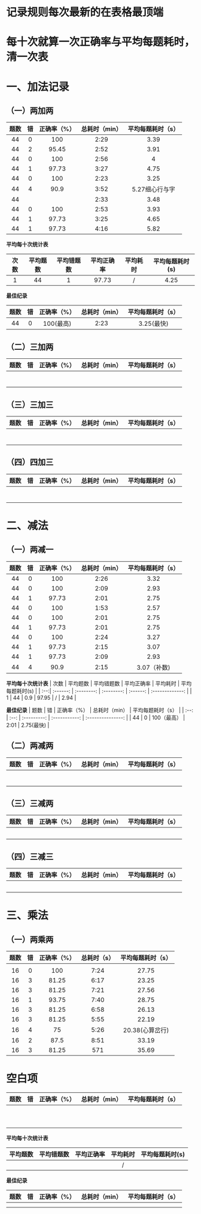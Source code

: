 # 记录规则每次最新的在表格最顶端

# 每十次就算一次正确率与平均每题耗时，清一次表



# 一、加法记录

## （一）两加两
| 题数 | 错 | 正确率（%） | 总耗时（min） | 平均每题耗时（s） |
| :--: | :--: | :--: | :--: | :--: |
| 44 | 0 | 100 | 2:29 | 3.39 |
| 44 | 2 | 95.45 | 2:52 | 3.91 |
| 44 | 0 | 100 | 2:56 | 4 |
| 44 | 1 | 97.73 | 3:27 | 4.75 |
| 44 | 0 | 100 | 2:23 | 3.25 |
| 44 | 4 | 90.9 | 3:52 | 5.27细心行与字 |
| 44 |  |  | 2:33 | 3.48 |
| 44 | 0 | 100 | 2:53 | 3.93 |
| 44 | 1 | 97.73 | 3:25 | 4.65 |
| 44 | 1 | 97.73 | 4:16 | 5.82 |

**平均每十次统计表**

| 次数 | 平均题数 | 平均错题数 | 平均正确率 | 平均耗时 | 平均每题耗时(s) |
| :--: | :--: | :--: | :--: | :--: | :--: |
| 1 | 44 | 1 | 97.73 | / | 4.25 |

**最佳纪录**

| 题数 | 错 | 正确率（%） | 总耗时（min） | 平均每题耗时（s） |
| :--: | :--: | :--: | :--: | :--: |
| 44 | 0 | 100(最高) | 2:23 | 3.25(最快) |



## （二）三加两

| 题数 | 错 | 正确率（%） | 总耗时（min） | 平均每题耗时（s） |
| :--: | :--: | :--: | :--: | :--: |
|  |  |  |  |  |
|  |  |  |  |  |
|  |  |  |  |  |
|  |  |  |  |  |
|  |  |  |  |  |
|  |  |  |  |  |
|  |  |  |  |  |



## （三）三加三

| 题数 | 错 | 正确率（%） | 总耗时（min） | 平均每题耗时（s） |
| :--: | :--: | :--: | :--: | :--: |
|  |  |  |  |  |
|  |  |  |  |  |
|  |  |  |  |  |
|  |  |  |  |  |
|  |  |  |  |  |
|  |  |  |  |  |
|  |  |  |  |  |

## （四）四加三
| 题数 | 错 | 正确率（%） | 总耗时（min） | 平均每题耗时（s） |
| :--: | :--: | :--: | :--: | :--: |
|  |  |  |  |  |
|  |  |  |  |  |
|  |  |  |  |  |
|  |  |  |  |  |
|  |  |  |  |  |
|  |  |  |  |  |
|  |  |  |  |  |

# 二、减法
## （一）两减一

| 题数 | 错 | 正确率（%） | 总耗时（min） | 平均每题耗时（s） |
| :--: | :--: | :--: | :--: | :--: |
| 44 | 0 | 100 | 2:26 | 3.32 |
| 44 | 0 | 100 | 2:09 | 2.93 |
| 44 | 1 | 97.73 | 2:01 | 2.75 |
| 44 | 0 | 100 | 1:53 | 2.57 |
| 44 | 0 | 100 | 2:01 | 2.75 |
| 44 | 1 | 97.73 | 2:01 | 2.75 |
| 44 | 0 | 100 | 2:24 | 3.27 |
| 44 | 1 | 97.73 | 2:15 | 3.07 |
| 44 | 1 | 97.73 | 2:09 | 2.93 |
| 44 | 4 | 90.9 | 2:15 | 3.07（补数) |

**平均每十次统计表**
| 次数 | 平均题数 | 平均错题数 | 平均正确率 | 平均耗时 | 平均每题耗时(s) |
| :--:| :------: | :--------: | :--------: | :------: | :-------------: |
| 1 |    44    |    0.9     |   97.95    |    /     | 2.94 |

**最佳纪录**
| 题数 |  错  | 正确率（%） | 总耗时（min） | 平均每题耗时（s） |
| :--: | :--: | :---------: | :-----------: | :---------------: |
| 44 | 0 | 100（最高） | 2:01 | 2.75(最快) |



## （二）两减两

| 题数 | 错 | 正确率（%） | 总耗时（min） | 平均每题耗时（s） |
| :--: | :--: | :--: | :--: | :--: |
|  |  |  |  |  |
|  |  |  |  |  |
|  |  |  |  |  |
|  |  |  |  |  |
|  |  |  |  |  |
|  |  |  |  |  |
|  |  |  |  |  |



## （三）三减两

| 题数 | 错 | 正确率（%） | 总耗时（min） | 平均每题耗时（s） |
| :--: | :--: | :--: | :--: | :--: |
|  |  |  |  |  |
|  |  |  |  |  |
|  |  |  |  |  |
|  |  |  |  |  |
|  |  |  |  |  |


## （四）三减三
| 题数 | 错 | 正确率（%） | 总耗时（min） | 平均每题耗时（s） |
| :--: | :--: | :--: | :--: | :--: |
|  |  |  |  |  |
|  |  |  |  |  |
|  |  |  |  |  |
|  |  |  |  |  |
|  |  |  |  |  |



# 三、乘法


## （一）两乘两
| 题数 | 错 | 正确率（%） | 总耗时（s） | 平均每题耗时（s） |
| :--: | :--: | :--: | :--: | :--: |
|  |  |  |  |  |
| 16 | 0 | 100 | 7:24 | 27.75 |
| 16 | 3 | 81.25 | 6:17 | 23.25 |
| 16 | 3 | 81.25 | 7:21 | 27.56 |
| 16 | 1 | 93.75 | 7:40 | 28.75 |
| 16 | 3 | 81.25 | 6:58 | 26.13 |
| 16 | 3 | 81.25 | 5:55 | 22.19 |
| 16 | 4 | 75 | 5:26 | 20.38(心算岔行) |
| 16 | 2 | 87.5 | 8:51 | 33.19 |
| 16 | 3 | 81.25 | 571 | 35.69 |













# 空白项


| 题数 | 错 | 正确率（%） | 总耗时（min） | 平均每题耗时（s） |
| :--: | :--: | :--: | :--: | :--: |
|  |  |  |  |  |
|  |  |  |  |  |
|  |  |  |  |  |
|  |  |  |  |  |
|  |  |  |  |  |
|  |  |  |  |  |
|  |  |  |  |  |
|  |  |  |  |  |
|  |  |  |  |  |
|  |  |  |  |  |

**平均每十次统计表**

| 平均题数 | 平均错题数 | 平均正确率 | 平均耗时 | 平均每题耗时(s) |
| :------: | :--------: | :--------: | :------: | :-------------: |
|        |            |            |    /     |                 |

**最佳纪录**

| 题数 |  错  | 正确率（%） | 总耗时（min） | 平均每题耗时（s） |
| :--: | :--: | :---------: | :-----------: | :---------------: |
|  |  |  |  |  |
|  |  |  |  |  |